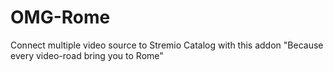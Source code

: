 # OMG-Rome
Connect multiple video source to Stremio Catalog with this addon
"Because every video-road bring you to Rome"

